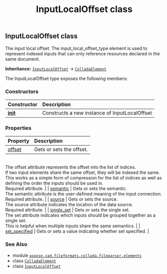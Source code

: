 ﻿---
title: InputLocalOffset class
second_title: Aspose.CAD for Python via .NET API References
description: 
type: docs
weight: 460
url: /aspose.cad.fileformats.collada.fileparser.elements/inputlocaloffset/
is_root: false
---

## InputLocalOffset class

The input local offset.
The input_local_offset_type element is used to represent indexed inputs that can only reference resources declared in the same document.



**Inheritance:** [`InputLocalOffset`](/cad/python-net/aspose.cad.fileformats.collada.fileparser.elements/inputlocaloffset) → 
[`ColladaElement`](/cad/python-net/aspose.cad.fileformats.collada.fileparser.elements/colladaelement)



The InputLocalOffset type exposes the following members:

### Constructors
| Constructor | Description |
| :- | :- |
| [__init__](/cad/python-net/aspose.cad.fileformats.collada.fileparser.elements/inputlocaloffset/__init__/#) | Constructs a new instance of InputLocalOffset |


### Properties
| Property | Description |
| :- | :- |
| [offset](/cad/python-net/aspose.cad.fileformats.collada.fileparser.elements/inputlocaloffset/offset) | Gets or sets the offset.<br/>The offset attribute represents the offset into the list of indices.<br/>If two input elements share the same offset, they will be indexed the same.<br/>This works as a simple form of compression for the list of indices as well as defining the order the inputs should be used in.<br/>Required attribute. |
| [semantic](/cad/python-net/aspose.cad.fileformats.collada.fileparser.elements/inputlocaloffset/semantic) | Gets or sets the semantic.<br/>The semantic attribute is the user-defined meaning of the input connection.<br/>Required attribute. |
| [source](/cad/python-net/aspose.cad.fileformats.collada.fileparser.elements/inputlocaloffset/source) | Gets or sets the source.<br/>The source attribute indicates the location of the data source.<br/>Required attribute. |
| [single_set](/cad/python-net/aspose.cad.fileformats.collada.fileparser.elements/inputlocaloffset/single_set) | Gets or sets the single set.<br/>The set attribute indicates which inputs should be grouped together as a single set.<br/>This is helpful when multiple inputs share the same semantics. |
| [set_specified](/cad/python-net/aspose.cad.fileformats.collada.fileparser.elements/inputlocaloffset/set_specified) | Gets or sets a value indicating whether set specified. |



### See Also
* module [`aspose.cad.fileformats.collada.fileparser.elements`](..)
* class [`ColladaElement`](/cad/python-net/aspose.cad.fileformats.collada.fileparser.elements/colladaelement)
* class [`InputLocalOffset`](/cad/python-net/aspose.cad.fileformats.collada.fileparser.elements/inputlocaloffset)
